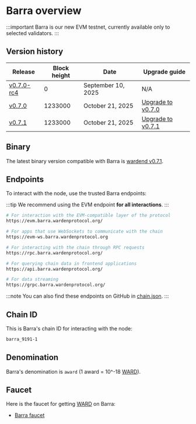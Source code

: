 ﻿---
sidebar_position: 1
---

# Barra overview

:::important
Barra is our new EVM testnet, currently available only to selected validators.
:::

## Version history

| Release                                                                                 | Block height | Date               | Upgrade guide                        |
| --------------------------------------------------------------------------------------- | ------------ | ------------------ | ------------------------------------ |
| [v0.7.0-rc4](https://github.com/warden-protocol/wardenprotocol/releases/tag/v0.7.0-rc4) | 0            | September 10, 2025 | N/A                                  |
| [v0.7.0](https://github.com/warden-protocol/wardenprotocol/releases/tag/v0.7.0)         | 1233000      | October 21, 2025   |[Upgrade to v0.7.0](upgrade/v0.7.0)   |
| [v0.7.1](https://github.com/warden-protocol/wardenprotocol/releases/tag/v0.7.1)         | 1233000      | October 21, 2025   |[Upgrade to v0.7.1](upgrade/v0.7.1)   |

## Binary

The latest binary version compatible with Barra is [wardend v0.7.1](https://github.com/warden-protocol/wardenprotocol/releases/tag/v0.7.1).


## Endpoints

To interact with the node, use the trusted Barra endpoints:

:::tip
We recommend using the EVM endpoint **for all interactions**.
:::

```bash title="EVM"
# For interaction with the EVM-compatible layer of the protocol
https://evm.barra.wardenprotocol.org/
```
```bash title="EVM WSS"
# For apps that use WebSockets to communicate with the chain
https://evm-ws.barra.wardenprotocol.org
```
```bash title="RPC"
# For interacting with the chain through RPC requests
https://rpc.barra.wardenprotocol.org/
```
```bash title="REST"
# For querying chain data in frontend applications
https://api.barra.wardenprotocol.org/
```
```bash title="gRPC"
# For data streaming
https://grpc.barra.wardenprotocol.org/
```
:::note
You can also find these endpoints on GitHub in [chain.json](https://github.com/warden-protocol/networks/blob/main/testnets/barra/chain.json).
:::

## Chain ID

This is Barra's chain ID for interacting with the node:

```bash
barra_9191-1
```

## Denomination

Barra's denomination is `award` (1 award = 10^-18 [WARD](/ward/introduction)).

## Faucet

Here is the faucet for getting [WARD](/ward/introduction) on Barra:

- [Barra faucet](https://faucet.barra.wardenprotocol.org/)
